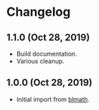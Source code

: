 Changelog
=========

## 1.1.0 (Oct 28, 2019)

- Build documentation.
- Various cleanup.


## 1.0.0 (Oct 28, 2019)

- Initial import from [blmath][].

[blmath]: https://github.com/lace/blmath
